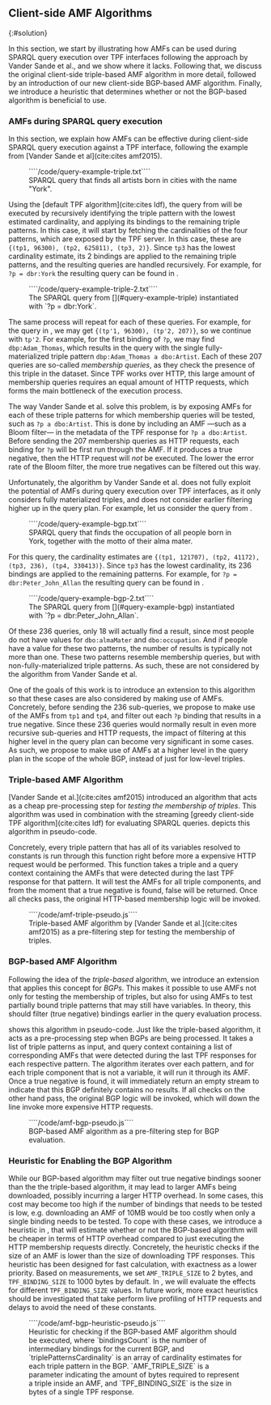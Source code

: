 ## Client-side AMF Algorithms
{:#solution}

In this section, we start by illustrating how AMFs can be used during SPARQL query execution over TPF interfaces
following the approach by Vander Sande et al., and we show where it lacks.
Following that, we discuss the original client-side triple-based AMF algorithm in more detail,
followed by an introduction of our new client-side BGP-based AMF algorithm.
Finally, we introduce a heuristic that determines whether or not the BGP-based algorithm is beneficial to use.

### AMFs during SPARQL query execution

In this section, we explain how AMFs can be effective
during client-side SPARQL query execution against a TPF interface,
following the example from [Vander Sande et al](cite:cites amf2015).

<figure id="query-example-triple" class="listing">
````/code/query-example-triple.txt````
<figcaption markdown="block">
SPARQL query that finds all artists born in cities with the name "York".
</figcaption>
</figure>

Using the [default TPF algorithm](cite:cites ldf), the query from [](#query-example-triple)
will be executed by recursively identifying the triple pattern with the lowest estimated cardinality,
and applying its bindings to the remaining triple patterns.
In this case, it will start by fetching the cardinalities of the four patterns,
which are exposed by the TPF server.
In this case, these are `{(tp1, 96300), (tp2, 625811), (tp3, 2)}`.
Since `tp3` has the lowest cardinality estimate, its 2 bindings are applied to the remaining triple patterns,
and the resulting queries are handled recursively.
For example, for `?p = dbr:York` the resulting query can be found in [](#query-example-triple-2).

<figure id="query-example-triple-2" class="listing">
````/code/query-example-triple-2.txt````
<figcaption markdown="block">
The SPARQL query from [](#query-example-triple) instantiated with `?p = dbr:York`.
</figcaption>
</figure>

The same process will repeat for each of these queries.
For example, for the query in [](#query-example-triple-2),
we may get `{(tp'1, 96300), (tp'2, 207)}`,
so we continue with `tp'2`.
For example, for the first binding of `?p`, we may find `dbp:Adam_Thomas`,
which results in the query with the single fully-materialized triple pattern `dbp:Adam_Thomas a dbo:Artist`.
Each of these 207 queries are so-called _membership queries_,
as they check the presence of this triple in the dataset.
Since TPF works over HTTP, this large amount of membership queries requires an equal amount of HTTP requests,
which forms the main bottleneck of the execution process.

The way Vander Sande et al. solve this problem,
is by exposing AMFs for each of these triple patterns for which membership queries will be tested,
such as `?p a dbo:Artist`.
This is done by including an AMF —such as a Bloom filter— in the metadata of the TPF response for `?p a dbo:Artist`.
Before sending the 207 membership queries as HTTP requests,
each binding for `?p` will be first run through the AMF.
If it produces a true negative, then the HTTP request will _not_ be executed.
The lower the error rate of the Bloom filter, the more true negatives can be filtered out this way.

Unfortunately, the algorithm by Vander Sande et al.
does not fully exploit the potential of AMFs during query execution over TPF interfaces,
as it only considers fully materialized triples,
and does not consider earlier filtering higher up in the query plan.
For example, let us consider the query from [](#query-example-bgp).

<figure id="query-example-bgp" class="listing">
````/code/query-example-bgp.txt````
<figcaption markdown="block">
SPARQL query that finds the occupation of all people born in York,
together with the motto of their alma mater.
</figcaption>
</figure>

For this query, the cardinality estimates are `{(tp1, 121707), (tp2, 41172), (tp3, 236), (tp4, 330413)}`.
Since `tp3` has the lowest cardinality,
its 236 bindings are applied to the remaining patterns.
For example, for `?p = dbr:Peter_John_Allan` the resulting query can be found in [](#query-example-bgp-2).

<figure id="query-example-bgp-2" class="listing">
````/code/query-example-bgp-2.txt````
<figcaption markdown="block">
The SPARQL query from [](#query-example-bgp) instantiated with `?p = dbr:Peter_John_Allan`.
</figcaption>
</figure>

Of these 236 queries, only 18 will actually find a result,
since most people do not have values for `dbo:almaMater` and `dbo:occupation`.
And if people have a value for these two patterns, the number of results is typically not more than one.
These two patterns resemble membership queries, but with non-fully-materialized triple patterns.
As such, these are not considered by the algorithm from Vander Sande et al.

One of the goals of this work is to introduce an extension to this algorithm
so that these cases are also considered by making use of AMFs.
Concretely, before sending the 236 sub-queries,
we propose to make use of the AMFs from `tp1` and `tp4`,
and filter out each `?p` binding that results in a true negative.
Since these 236 queries would normally result in even more recursive sub-queries and HTTP requests,
the impact of filtering at this higher level in the query plan
can become very significant in some cases.
As such, we propose to make use of AMFs at a higher level in the query plan
in the scope of the whole BGP,
instead of just for low-level triples.

### Triple-based AMF Algorithm

[Vander Sande et al.](cite:cites amf2015) introduced an algorithm
that acts as a cheap pre-processing step for _testing the membership of triples_.
This algorithm was used in combination with the streaming [greedy client-side TPF algorithm](cite:cites ldf) for evaluating SPARQL queries.
[](#amf-triple-pseudo) depicts this algorithm in pseudo-code.

Concretely, every triple pattern that has all of its variables resolved to constants
is run through this function right before more a expensive HTTP request would be performed.
This function takes a triple and a query context containing the AMFs
that were detected during the last TPF response for that pattern.
It will test the AMFs for all triple components, and from the moment that a true negative is found, false will be returned.
Once all checks pass, the original HTTP-based membership logic will be invoked.

<figure id="amf-triple-pseudo" class="listing">
````/code/amf-triple-pseudo.js````
<figcaption markdown="block">
Triple-based AMF algorithm by [Vander Sande et al.](cite:cites amf2015)
as a pre-filtering step for testing the membership of triples.
</figcaption>
</figure>

### BGP-based AMF Algorithm

Following the idea of the _triple-based_ algorithm,
we introduce an extension that applies this concept for _BGPs_.
This makes it possible to use AMFs not only for testing the membership of triples,
but also for using AMFs to test partially bound triple patterns that may still have variables.
In theory, this should filter (true negative) bindings earlier in the query evaluation process.

[](#amf-bgp-pseudo) shows this algorithm in pseudo-code.
Just like the triple-based algorithm, it acts as a pre-processing step when BGPs are being processed.
It takes a list of triple patterns as input, and query context containing a list of corresponding AMFs
that were detected during the last TPF responses for each respective pattern.
The algorithm iterates over each pattern,
and for each triple component that is not a variable, it will run it through its AMF.
Once a true negative is found, it will immediately return an empty stream to indicate that this BGP definitely contains no results.
If all checks on the other hand pass, the original BGP logic will be invoked,
which will down the line invoke more expensive HTTP requests.

<figure id="amf-bgp-pseudo" class="listing">
````/code/amf-bgp-pseudo.js````
<figcaption markdown="block">
BGP-based AMF algorithm as a pre-filtering step for BGP evaluation.
</figcaption>
</figure>

### Heuristic for Enabling the BGP Algorithm

While our BGP-based algorithm may filter out true negative bindings sooner than the the triple-based algorithm,
it may lead to larger AMFs being downloaded, possibly incurring a larger HTTP overhead.
In some cases, this cost may become too high if the number of bindings that needs to be tested is low,
e.g. downloading an AMF of 10MB would be too costly when only a single binding needs to be tested.
To cope with these cases, we introduce a heuristic in [](#amf-bgp-heuristic-pseudo),
that will estimate whether or not the BGP-based algorithm will be cheaper in terms of HTTP overhead
compared to just executing the HTTP membership requests directly.
Concretely, the heuristic checks if the size of an AMF is lower than the size of downloading TPF responses.
This heuristic has been designed for fast calculation,
with exactness as a lower priority.
Based on measurements, we set `AMF_TRIPLE_SIZE` to 2 bytes,
and `TPF_BINDING_SIZE` to 1000 bytes by default.
In [](#evaluation), we will evaluate the effects for different `TPF_BINDING_SIZE` values.
In future work, more exact heuristics should be investigated
that take perform live profiling of HTTP requests and delays to avoid the need of these constants.
<figure id="amf-bgp-heuristic-pseudo" class="listing">
````/code/amf-bgp-heuristic-pseudo.js````
<figcaption markdown="block">
Heuristic for checking if the BGP-based AMF algorithm should be executed,
where `bindingsCount` is the number of intermediary bindings for the current BGP,
and `triplePatternsCardinality` is an array of cardinality estimates for each triple pattern in the BGP.
`AMF_TRIPLE_SIZE` is a parameter indicating the amount of bytes required to represent a triple inside an AMF,
and `TPF_BINDING_SIZE` is the size in bytes of a single TPF response.
</figcaption>
</figure>
